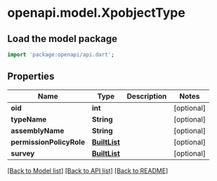 # openapi.model.XpobjectType

## Load the model package
```dart
import 'package:openapi/api.dart';
```

## Properties
Name | Type | Description | Notes
------------ | ------------- | ------------- | -------------
**oid** | **int** |  | [optional] 
**typeName** | **String** |  | [optional] 
**assemblyName** | **String** |  | [optional] 
**permissionPolicyRole** | [**BuiltList<PermissionPolicyRole>**](PermissionPolicyRole.md) |  | [optional] 
**survey** | [**BuiltList<Survey>**](Survey.md) |  | [optional] 

[[Back to Model list]](../README.md#documentation-for-models) [[Back to API list]](../README.md#documentation-for-api-endpoints) [[Back to README]](../README.md)



